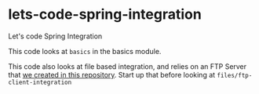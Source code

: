 # lets-code-spring-integration
Let's code Spring Integration

This code looks at `basics` in the basics module. 

This code also looks at file based integration, and relies on an FTP Server that [we created in this repository](https://github.com/coffee-software-show/lets-code-apache-ftpserver). Start up that before looking at `files/ftp-client-integration` 
